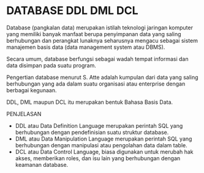 # DATABASE DDL DML DCL

Database (pangkalan data) merupakan istilah teknologi jaringan komputer yang memiliki banyak manfaat berupa penyimpanan data yang saling berhubungan dan perangkat lunaknya seharusnya mengacu sebagai sistem manajemen basis data (data management system atau DBMS).

Secara umum, database berfungsi sebagai wadah tempat informasi dan data disimpan pada suatu program.

Pengertian database menurut S. Atte adalah kumpulan dari data yang saling berhubungan yang ada dalam suatu organisasi atau enterprise dengan berbagai kegunaan.

DDL, DML maupun DCL itu merupakan bentuk Bahasa Basis Data.

PENJELASAN

- DDL atau Data Definition Language merupakan perintah SQL yang berhubungan dengan pendefinisian suatu struktur database.
- DML atau Data Manipulation Language merupakan perintah SQL yang berhubungan dengan manipulasi atau pengolahan data dalam table.
- DCL atau Data Control Language, biasa digunakan untuk merubah hak akses, memberikan roles, dan isu lain yang berhubungan dengan keamanan database.
